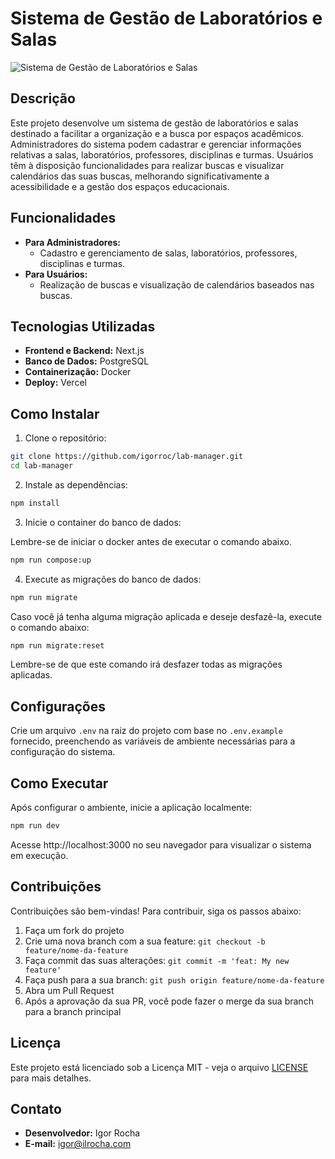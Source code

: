 # Sistema de Gestão de Laboratórios e Salas

![Sistema de Gestão de Laboratórios e Salas](caminho/para/imagem.png)

## Descrição

Este projeto desenvolve um sistema de gestão de laboratórios e salas destinado a facilitar a organização e a busca por espaços acadêmicos. Administradores do sistema podem cadastrar e gerenciar informações relativas a salas, laboratórios, professores, disciplinas e turmas. Usuários têm à disposição funcionalidades para realizar buscas e visualizar calendários das suas buscas, melhorando significativamente a acessibilidade e a gestão dos espaços educacionais.

## Funcionalidades

-   **Para Administradores:**
    -   Cadastro e gerenciamento de salas, laboratórios, professores, disciplinas e turmas.
-   **Para Usuários:**
    -   Realização de buscas e visualização de calendários baseados nas buscas.

## Tecnologias Utilizadas

-   **Frontend e Backend:** Next.js
-   **Banco de Dados:** PostgreSQL
-   **Containerização:** Docker
-   **Deploy:** Vercel

## Como Instalar

1. Clone o repositório:

```bash
git clone https://github.com/igorroc/lab-manager.git
cd lab-manager
```

2. Instale as dependências:

```bash
npm install
```

3. Inicie o container do banco de dados:

Lembre-se de iniciar o docker antes de executar o comando abaixo.

```bash
npm run compose:up
```

4. Execute as migrações do banco de dados:

```bash
npm run migrate
```

Caso você já tenha alguma migração aplicada e deseje desfazê-la, execute o comando abaixo:

```bash
npm run migrate:reset
```

Lembre-se de que este comando irá desfazer todas as migrações aplicadas.

## Configurações

Crie um arquivo `.env` na raiz do projeto com base no `.env.example` fornecido, preenchendo as variáveis de ambiente necessárias para a configuração do sistema.

## Como Executar

Após configurar o ambiente, inicie a aplicação localmente:

```bash
npm run dev
```

Acesse http://localhost:3000 no seu navegador para visualizar o sistema em execução.

## Contribuições

Contribuições são bem-vindas! Para contribuir, siga os passos abaixo:

1. Faça um fork do projeto
2. Crie uma nova branch com a sua feature: `git checkout -b feature/nome-da-feature`
3. Faça commit das suas alterações: `git commit -m 'feat: My new feature'`
4. Faça push para a sua branch: `git push origin feature/nome-da-feature`
5. Abra um Pull Request
6. Após a aprovação da sua PR, você pode fazer o merge da sua branch para a branch principal

## Licença

Este projeto está licenciado sob a Licença MIT - veja o arquivo [LICENSE](LICENSE) para mais detalhes.

## Contato

-   **Desenvolvedor:** Igor Rocha
-   **E-mail:** [igor@ilrocha.com](mailto:igor@ilrocha.com)
